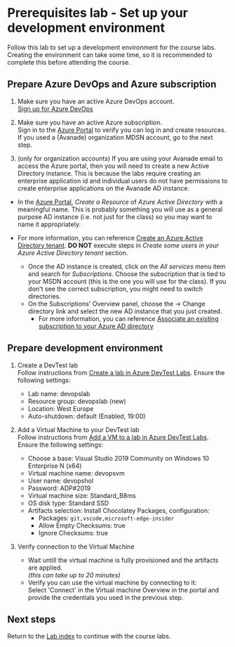 # Prerequisites lab - Set up your development environment
Follow this lab to set up a development environment for the course labs. Creating the environment can take some time, so it is recommended to complete this before attending the course.

## Prepare Azure DevOps and Azure subscription

1. Make sure you have an active Azure DevOps account.\
[Sign up for Azure DevOps](https://dev.azure.com/)

2. Make sure you have an active Azure subscription.\
Sign in to the [Azure Portal](https://portal.azure.com) to verify you can log in and create resources.\
If you used a (Avanade) organization MDSN account, go to the next step.

3. (only for organization accounts) If you are using your Avanade email to access the Azure portal, then you will need to create a new Active Directory instance. This is because the labs require creating an enterprise application id and individual users do not have permissions to create enterprise applications on the Avanade AD instance.

- In the [Azure Portal](https://portal.azure.com), *Create a Resource* of *Azure Active Directory* with a meaningful name. This is probably something you will use as a general purpose AD instance (i.e. not just for the class) so you may want to name it appropriately.

- For more information, you can reference [Create an Azure Active Directory tenant](https://docs.microsoft.com/en-us/power-bi/developer/create-an-azure-active-directory-tenant#create-an-azure-active-directory-tenant). **DO NOT** execute steps in *Create some users in your Azure Active Directory tenant* section. 	
	- Once the AD instance is created, click on the *All services* menu item and search for *Subscriptions*.  Choose the subscription that is tied to your MSDN account (this is the one you will use for the class).  If you don't see the correct subscription, you might need to switch directories.
	- On the Subscriptions' Overview panel, choose the -> Change directory link and select the new AD instance that you just created.
		- For more information, you can reference [Associate an existing subscription to your Azure AD directory](https://docs.microsoft.com/en-us/azure/active-directory/active-directory-how-subscriptions-associated-directory#to-associate-an-existing-subscription-to-your-azure-ad-directory)

## Prepare development environment

1. Create a DevTest lab\
Follow instructions from [Create a lab in Azure DevTest Labs](https://docs.microsoft.com/azure/lab-services/devtest-lab-create-lab). Ensure the following settings:
   - Lab name: devopslab
   - Resource group: devopslab (new)
   - Location: West Europe
   - Auto-shutdown: default (Enabled, 19:00)

2. Add a Virtual Machine to your DevTest lab\
Follow instructions from [Add a VM to a lab in Azure DevTest Labs](https://docs.microsoft.com/azure/lab-services/devtest-lab-add-vm). Ensure the following settings:
   - Choose a base: Visual Studio 2019 Community on Windows 10 Enterprise N (x64)
   - Virtual machine name: devopsvm
   - User name: devopshol
   - Password: ADP#2019
   - Virtual machine size: Standard_B8ms
   - OS disk type: Standard SSD
   - Artifacts selection: Install Chocolatey Packages, configuration:
     - Packages: `git,vscode,microsoft-edge-insider`
     - Allow Empty Checksums: true
     - Ignore Checksums: true

3. Verify connection to the Virtual Machine
   - Wait untill the virtual machine is fully provisioned and the artifacts are applied.\
   *(this can take up to 20 minutes)*
   - Verify you can use the virtual machine by connecting to it:\
   Select 'Connect' in the Virtual machine Overview in the portal and provide the credentials you used in the previous step. 

## Next steps
Return to the [Lab index](../README.md) to continue with the course labs.